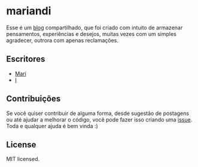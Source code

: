 # mariandi

Esse é um [blog](_addURl_) compartilhado, que foi criado com intuito de armazenar pensamentos, experiências e desejos, muitas vezes com um simples agradecer, outrora com apenas reclamações.

## Escritores
- [Mari](https://twitter.com/SeilaAlgoAssim)
- [I](https://twitter.com/ftonato)

## Contribuições
Se você quiser contribuir de alguma forma, desde sugestão de postagens ou até ajudar a melhorar o código, você pode fazer isso criando uma [issue](https://github.com/ftonato/mariandi/issues).  
Toda e qualquer ajuda é bem vinda :)

## License
MIT licensed.
